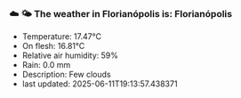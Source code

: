 ### ☁️ 🌤️  The weather in Florianópolis is: Florianópolis

- Temperature: 17.47°C
- On flesh: 16.81°C
- Relative air humidity: 59%
- Rain: 0.0 mm
- Description: Few clouds
- last updated: 2025-06-11T19:13:57.438371
